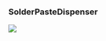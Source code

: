 ### SolderPasteDispenser

![](https://user-images.githubusercontent.com/69573151/203067398-06f74400-4666-48e1-b82b-5fc818da7e4d.jpg)
